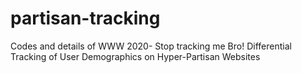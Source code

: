 # partisan-tracking
Codes and details of WWW 2020- Stop tracking me Bro! Differential Tracking of User Demographics on Hyper-Partisan Websites
